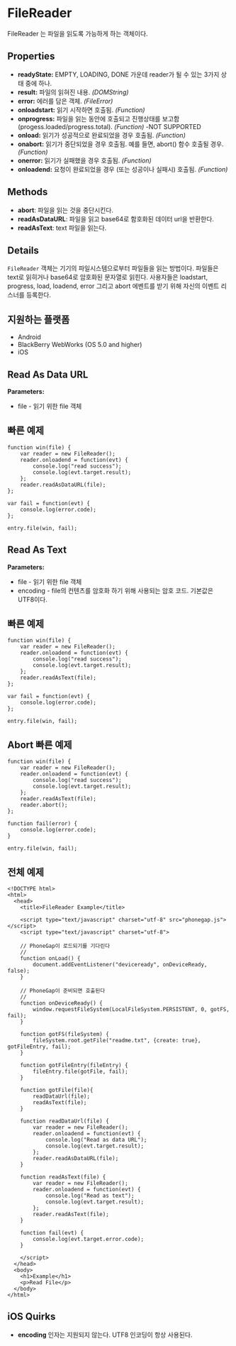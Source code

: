 FileReader
==========

FileReader 는 파일을 읽도록 가능하게 하는 객체이다.

Properties
----------

- __readyState:__ EMPTY, LOADING, DONE 가운데 reader가 될 수 있는 3가지 상태 중에 하나.
- __result:__ 파일의 읽혀진 내용. _(DOMString)_
- __error:__ 에러를 담은 객체. _(FileError)_
- __onloadstart:__ 읽기 시작하면 호출됨. _(Function)_
- __onprogress:__ 파일을 읽는 동안에 호출되고 진행상태를 보고함 (progess.loaded/progress.total). _(Function)_ -NOT SUPPORTED
- __onload:__ 읽기가 성공적으로 완료되었을 경우 호출됨. _(Function)_
- __onabort:__ 읽기가 중단되었을 경우 호출됨. 예를 들면, abort() 함수 호출될 경우. _(Function)_
- __onerror:__ 읽기가 실패했을 경우 호출됨. _(Function)_
- __onloadend:__ 요청이 완료되었을 경우 (또는 성공이나 실패시) 호출됨. _(Function)_

Methods
-------

- __abort__: 파일을 읽는 것을 중단시킨다.
- __readAsDataURL__: 파일을 읽고 base64로 함호화된 데이터 url을 반환한다.
- __readAsText__: text 파일을 읽는다.

Details
-------

`FileReader` 객체는 기기의 파일시스템으로부터 파일들을 읽는 방법이다. 파일들은 text로 읽히거나 base64로 암호화된 문자열로 읽힌다. 사용자들은 loadstart, progress, load, loadend, error 그리고 abort 에벤트를 받기 위해 자신의 이벤트 리스너를 등록한다.

지원하는 플랫폼
-------------------

- Android
- BlackBerry WebWorks (OS 5.0 and higher)
- iOS

Read As Data URL 
----------------

__Parameters:__

- file - 읽기 위한 file 객체


빠른 예제
-------------

	function win(file) {
		var reader = new FileReader();
		reader.onloadend = function(evt) {
        	console.log("read success");
            console.log(evt.target.result);
        };
		reader.readAsDataURL(file);
	};

	var fail = function(evt) {
    	console.log(error.code);
	};
	
    entry.file(win, fail);

Read As Text
------------

__Parameters:__

- file - 읽기 위한 file 객체
- encoding - file의 컨텐츠를 암호화 하기 위해 사용되는 암호 코드. 기본값은 UTF8이다.

빠른 예제
-------------

	function win(file) {
		var reader = new FileReader();
		reader.onloadend = function(evt) {
        	console.log("read success");
            console.log(evt.target.result);
        };
		reader.readAsText(file);
	};

	var fail = function(evt) {
    	console.log(error.code);
	};
	
    entry.file(win, fail);

Abort 빠른 예제
-------------------

	function win(file) {
		var reader = new FileReader();
		reader.onloadend = function(evt) {
        	console.log("read success");
            console.log(evt.target.result);
        };
		reader.readAsText(file);
		reader.abort();
	};

    function fail(error) {
    	console.log(error.code);
    }
	
    entry.file(win, fail);

전체 예제
------------

    <!DOCTYPE html>
    <html>
      <head>
        <title>FileReader Example</title>

        <script type="text/javascript" charset="utf-8" src="phonegap.js"></script>
        <script type="text/javascript" charset="utf-8">

        // PhoneGap이 로드되기를 기다린다
        //
        function onLoad() {
            document.addEventListener("deviceready", onDeviceReady, false);
        }

        // PhoneGap이 준비되면 호출된다
        //
        function onDeviceReady() {
			window.requestFileSystem(LocalFileSystem.PERSISTENT, 0, gotFS, fail);
        }
		
		function gotFS(fileSystem) {
			fileSystem.root.getFile("readme.txt", {create: true}, gotFileEntry, fail);
		}
		
		function gotFileEntry(fileEntry) {
			fileEntry.file(gotFile, fail);
		}
		
        function gotFile(file){
			readDataUrl(file);
			readAsText(file);
		}
        
        function readDataUrl(file) {
            var reader = new FileReader();
            reader.onloadend = function(evt) {
                console.log("Read as data URL");
                console.log(evt.target.result);
            };
            reader.readAsDataURL(file);
        }
        
        function readAsText(file) {
            var reader = new FileReader();
            reader.onloadend = function(evt) {
                console.log("Read as text");
                console.log(evt.target.result);
            };
            reader.readAsText(file);
        }
        
        function fail(evt) {
            console.log(evt.target.error.code);
        }
        
        </script>
      </head>
      <body>
        <h1>Example</h1>
        <p>Read File</p>
      </body>
    </html>

iOS Quirks
----------
- __encoding__ 인자는 지원되지 않는다. UTF8 인코딩이 항상 사용된다.
